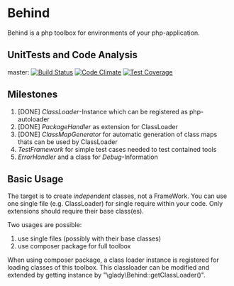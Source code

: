Behind
======

Behind is a php toolbox for environments of your php-application.

UnitTests and Code Analysis
---------------------------
master:
[![Build Status](https://travis-ci.org/glady/Behind.png?branch=master)](https://travis-ci.org/glady/Behind)
[![Code Climate](https://codeclimate.com/github/glady/Behind/badges/gpa.svg)](https://codeclimate.com/github/glady/Behind)
[![Test Coverage](https://codeclimate.com/github/glady/Behind/badges/coverage.svg)](https://codeclimate.com/github/glady/Behind)

Milestones
----------

1. [DONE] *ClassLoader*-Instance which can be registered as php-autoloader
2. [DONE] *PackageHandler* as extension for ClassLoader
3. [DONE] *ClassMapGenerator* for automatic generation of class maps thats can be used by ClassLoader
4. *TestFramework* for simple test cases needed to test contained tools
5. *ErrorHandler* and a class for *Debug*-Information

Basic Usage
-----------

The target is to create *independent* classes, not a FrameWork. You can use one single file (e.g. ClassLoader) for single require within your code. Only extensions should require their base class(es).

Two usages are possible:

1. use single files (possibly with their base classes)
2. use composer package for full toolbox

When using composer package, a class loader instance is registered for loading classes of this toolbox. This classloader can be modified and extended by getting instance by "\glady\Behind::getClassLoader()".

